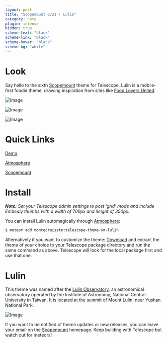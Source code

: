 ```yaml
---
layout: post
title: "Scopemount 6/21 • Lulin"
category: note
plugin: intense
hidden: true
scheme-text: "black"
scheme-link: "black"
scheme-hover: "black"
scheme-bg: "white"
---
```


# Look

Say hello to the sixth [Scopemount](http://scopemount.surge.sh/) theme for Telescope. Lulin is a mobile-first foodie theme, drawing inspiration from sites like [Food Lovers United](https://dribbble.com/shots/1832733-Let-s-Fluc-Home).

<p>
  <img src="/assets/img/Lulin1s.png" class="nointense img-centered" alt="Image">
</p>

<p>
  <img src="/assets/img/Lulin2s.png" class="nointense img-centered" alt="Image">
</p>

<p>
  <img src="/assets/img/Lulin0.png" class="nointense" alt="Image">
</p>

# Quick Links

[Demo](http://sm-lulin.meteor.com/)

[Atmosphere](https://atmospherejs.com/montecruiseto/telescope-theme-sm-lulin)

[Scopemount](http://scopemount.surge.sh/)

# Install

***Note:*** *Set your Telescope admin settings to post 'grid' mode and include Embedly thumbs with a width of 700px and height of 350px.*

You can install Lulin automagically through [Atmosphere](https://atmospherejs.com/montecruiseto/telescope-theme-sm-lulin):

```bash
$ meteor add montecruiseto:telescope-theme-sm-lulin
```

Alternatively if you want to customize the theme: [Download](https://github.com/montecruiseto/scopemount) and extract the theme of your choice to your Telescope package directory and run the same command as above. Telescope will look for the local package first and use that one.

# Lulin

This theme was named after the [Lulin Observatory](https://en.wikipedia.org/wiki/Lulin_Observatory), an astronomical observatory operated by the Institute of Astronomy, National Central University in Taiwan. It is located at the summit of Mount Lulin, near Yushan National Park.

<p>
  <img src="/assets/img/LulinT.jpg" class="nointense img-centered" alt="Image">
</p>

If you want to be notified of theme updates or new releases, you can leave your email on the [Scopemount](http://scopemount.surge.sh/) homepage. Keep building with Telescope but watch out for meteors!
